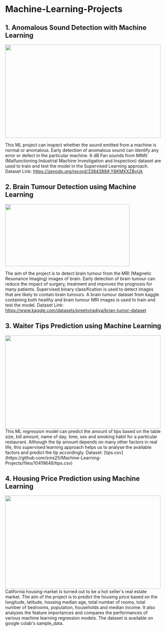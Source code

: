 # Machine-Learning-Projects
## 1. Anomalous Sound Detection with Machine Learning
<img src="https://user-images.githubusercontent.com/68279848/212525187-4b7a9ac2-a97b-41df-82fc-af7335d518be.png" width="500" height="300">

This ML project can inspect whether the sound emitted from a machine is normal or anomalous. Early detection of anomalous sound can identify any error or defect in the particular machine. 6 dB Fan sounds from MIMII (Malfunctioning Industrial Machine Investigation and Inspection) dataset are used to train and test the model in the Supervised Learning approach. Dataset Link: https://zenodo.org/record/3384388#.Y8KMXXZByUk
## 2. Brain Tumour Detection using Machine Learning
<img src="https://user-images.githubusercontent.com/68279848/212524874-af3e1e8e-2968-4cd0-b2ed-ab2aa4dd9e90.png" width="400" height="200">

The aim of the project is to detect brain tumour from the MRI (Magnetic Resonance Imaging) images of brain. Early detection of brain tumour can reduce the impact of surgery, treatment and improves the prognosis for many patients. Supervised binary classification is used to detect images that are likely to contain brain tumours. A brain tumour dataset from kaggle containing both healthy and brain tumour MRI images is used to train and test the model. Dataset Link: https://www.kaggle.com/datasets/preetviradiya/brian-tumor-dataset
## 3. Waiter Tips Prediction using Machine Learning
<img src="https://user-images.githubusercontent.com/68279848/212526596-74aef0ed-9b03-42a2-9d35-6cc101719505.jpg" width="500" height="300">
This ML regression model can predict the amount of tips based on the table size, bill amount, name of day, time, sex and smoking habit for a particular restaurant. Although the tip amount depends on many other factors in real life, this supervised learning approach helps us to analyse the available factors and predict the tip accordingly. Dataset: [tips.csv](https://github.com/sms25/Machine-Learning-Projects/files/10419648/tips.csv)

## 4. Housing Price Prediction using Machine Learning
<img src="https://user-images.githubusercontent.com/68279848/212756514-bf53bf70-e5df-49ee-954e-ad5137e61c97.jpeg" width="500" height="300">
California housing market is turned out to be a hot seller's real estate market. The aim of the project is to predict the housing price based on the longitude, latitude, housing median age, total number of rooms, total number of bedrooms, population, households and median income. It also analyses the feature importances and compares the performances of various machine learning regression models. The dataset is available on google colab's sample_data.
